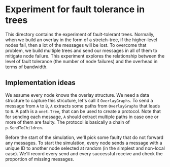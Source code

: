 # Experiment for fault tolerance in trees
This directory contains the experiment of fault-tolerant trees. Normally, when
we build an overlay in the form of a stretch-tree, if the higher-level nodes
fail, then a lot of the messages will be lost. To overcome that problem, we
build multiple trees and send our messages in all of them to mitigate node
failure. This experiment explores the relationship between the level of fault
tolerance (the number of node failures) and the overhead in terms of bandwidth.

## Implementation ideas
We assume every node knows the overlay structure. We need a data structure to
capture this strcuture, let's call it `OverlayGraphs`. To send a message from
`A` to `B`, `A` extracts some paths from `OverlayGraphs` that leads to `B`. A
path is a `onet.Tree`, that can be used to create a protocol. Note that for
sending each message, `A` should extract multiple paths in case one or more of
them are faulty. The protocol is basically a chain of `p.SendToChildren`.

Before the start of the simulation, we'll pick some faulty that do not forward
any messages. To start the simulation, every node sends a message with a unique
ID to another node selected at random (in the simplest and non-local case).
We'll record every send and every successful receive and check the proportion
of missing messages.

